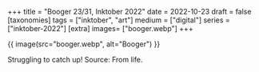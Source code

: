 +++
title = "Booger 23/31, Inktober 2022"
date = 2022-10-23
draft =  false
[taxonomies]
tags = ["inktober", "art"]
medium = ["digital"]
series = ["inktober-2022"]
[extra]
images= ["booger.webp"]
+++

{{ image(src="booger.webp", alt="Booger") }}

Struggling to catch up! Source: From life.

